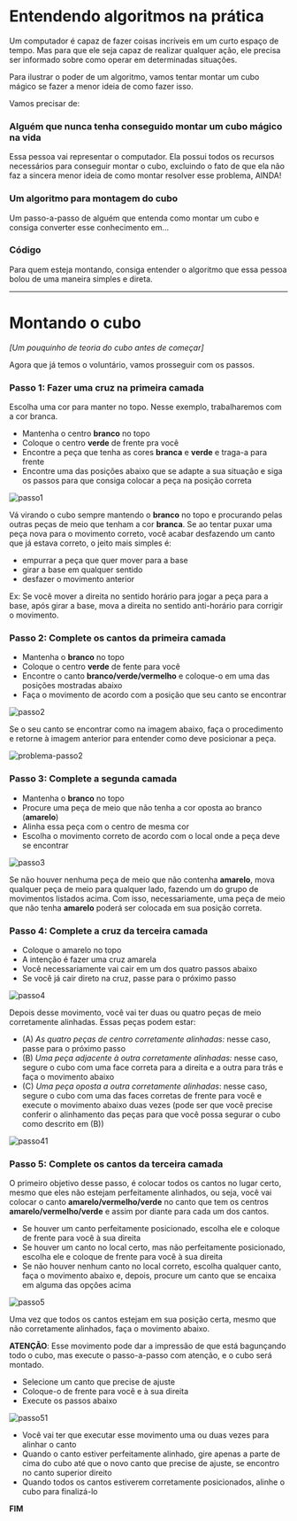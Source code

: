 # Entendendo algoritmos na prática

Um computador é capaz de fazer coisas incríveis em um curto espaço de tempo. Mas para que ele seja capaz de realizar qualquer ação, ele precisa ser informado sobre como operar em determinadas situações.

Para ilustrar o poder de um algoritmo, vamos tentar montar um cubo mágico se fazer a menor ideia de como fazer isso.

Vamos precisar de:

### Alguém que nunca tenha conseguido montar um cubo mágico na vida

Essa pessoa vai representar o computador. Ela possui todos os recursos necessários para conseguir montar o cubo, excluindo o fato de que ela não faz a sincera menor ideia de como montar resolver esse problema, AINDA!

### Um algoritmo para montagem do cubo

Um passo-a-passo de alguém que entenda como montar um cubo e consiga converter esse conhecimento em...

### Código

Para quem esteja montando, consiga entender o algoritmo que essa pessoa bolou de uma maneira simples e direta.

---

# Montando o cubo

_[Um pouquinho de teoria do cubo antes de começar]_

Agora que já temos o voluntário, vamos prosseguir com os passos.

### Passo 1: Fazer uma cruz na primeira camada

Escolha uma cor para manter no topo. Nesse exemplo, trabalharemos com a cor branca.

- Mantenha o centro **branco** no topo
- Coloque o centro **verde** de frente pra você
- Encontre a peça que tenha as cores **branca** e **verde** e traga-a para frente
- Encontre uma das posições abaixo que se adapte a sua situação e siga os passos para que consiga colocar a peça na posição correta

![passo1](https://cdn.shopify.com/s/files/1/0646/0891/files/1a_480x480.png?v=1551225873 'Primeiro passo')

Vá virando o cubo sempre mantendo o **branco** no topo e procurando pelas outras peças de meio que tenham a cor **branca**. Se ao tentar puxar uma peça nova para o movimento correto, você acabar desfazendo um canto que já estava correto, o jeito mais simples é:

- empurrar a peça que quer mover para a base
- girar a base em qualquer sentido
- desfazer o movimento anterior

Ex: Se você mover a direita no sentido horário para jogar a peça para a base, após girar a base, mova a direita no sentido anti-horário para corrigir o movimento.

### Passo 2: Complete os cantos da primeira camada

- Mantenha o **branco** no topo
- Coloque o centro **verde** de fente para você
- Encontre o canto **branco/verde/vermelho** e coloque-o em uma das posições mostradas abaixo
- Faça o movimento de acordo com a posição que seu canto se encontrar

![passo2](https://cdn.shopify.com/s/files/1/0646/0891/files/2a_480x480.png?v=1551225939 'Segundo passo')

Se o seu canto se encontrar como na imagem abaixo, faça o procedimento e retorne à imagem anterior para entender como deve posicionar a peça.

![problema-passo2](https://cdn.shopify.com/s/files/1/0646/0891/files/2b_3a61795a-88f0-4fb6-bce2-4ba62b988595_240x240.png?v=155122752 'Problema segundo passo')

### Passo 3: Complete a segunda camada

- Mantenha o **branco** no topo
- Procure uma peça de meio que não tenha a cor oposta ao branco (**amarelo**)
- Alinha essa peça com o centro de mesma cor
- Escolha o movimento correto de acordo com o local onde a peça deve se encontrar

![passo3](https://cdn.shopify.com/s/files/1/0646/0891/files/3a_480x480.png?v=1551226138 'Terceiro passo')

Se não houver nenhuma peça de meio que não contenha **amarelo**, mova qualquer peça de meio para qualquer lado, fazendo um do grupo de movimentos listados acima. Com isso, necessariamente, uma peça de meio que não tenha **amarelo** poderá ser colocada em sua posição correta.

### Passo 4: Complete a cruz da terceira camada

- Coloque o amarelo no topo
- A intenção é fazer uma cruz amarela
- Você necessariamente vai cair em um dos quatro passos abaixo
- Se você já cair direto na cruz, passe para o próximo passo

![passo4](https://cdn.shopify.com/s/files/1/0646/0891/files/4a_480x480.png?v=1551226233 'Quarto passo')

Depois desse movimento, você vai ter duas ou quatro peças de meio corretamente alinhadas. Essas peças podem estar:

- (A) _As quatro peças de centro corretamente alinhadas:_ nesse caso, passe para o próximo passo
- (B) _Uma peça adjacente à outra corretamente alinhadas:_ nesse caso, segure o cubo com uma face correta para a direita e a outra para trás e faça o movimento abaixo
- (C) _Uma peça oposta a outra corretamente alinhadas_: nesse caso, segure o cubo com uma das faces corretas de frente para você e execute o movimento abaixo duas vezes (pode ser que você precise conferir o alinhamento das peças para que você possa segurar o cubo como descrito em (B))

![passo41](https://cdn.shopify.com/s/files/1/0646/0891/files/4b_480x480.png?v=1551226379 'Quarto ponto um passo')

### Passo 5: Complete os cantos da terceira camada

O primeiro objetivo desse passo, é colocar todos os cantos no lugar certo, mesmo que eles não estejam perfeitamente alinhados, ou seja, você vai colocar o canto **amarelo/vermelho/verde** no canto que tem os centros **amarelo/vermelho/verde** e assim por diante para cada um dos cantos.

- Se houver um canto perfeitamente posicionado, escolha ele e coloque de frente para você à sua direita
- Se houver um canto no local certo, mas não perfeitamente posicionado, escolha ele e coloque de frente para você à sua direita
- Se não houver nenhum canto no local correto, escolha qualquer canto, faça o movimento abaixo e, depois, procure um canto que se encaixa em alguma das opções acima

![passo5](https://cdn.shopify.com/s/files/1/0646/0891/files/5a_480x480.png?v=1551226421 'Quinto passo')

Uma vez que todos os cantos estejam em sua posição certa, mesmo que não corretamente alinhados, faça o movimento abaixo.

**ATENÇÃO**: Esse movimento pode dar a impressão de que está bagunçando todo o cubo, mas execute o passo-a-passo com atenção, e o cubo será montado.

- Selecione um canto que precise de ajuste
- Coloque-o de frente para você e à sua direita
- Execute os passos abaixo

![passo51](https://cdn.shopify.com/s/files/1/0646/0891/files/5b_480x480.png?v=1551226481 'Quinto ponto um passo')

- Você vai ter que executar esse movimento uma ou duas vezes para alinhar o canto
- Quando o canto estiver perfeitamente alinhado, gire apenas a parte de cima do cubo até que o novo canto que precise de ajuste, se encontro no canto superior direito
- Quando todos os cantos estiverem corretamente posicionados, alinhe o cubo para finalizá-lo

**FIM**

